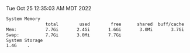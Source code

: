 Tue Oct 25 12:35:03 AM MDT 2022
```bash
System Memory
               total        used        free      shared  buff/cache   available
Mem:           7.7Gi       2.4Gi       1.6Gi       3.0Mi       3.7Gi       4.9Gi
Swap:          7.7Gi       3.0Mi       7.7Gi
System Storage
1.4G	.
```
